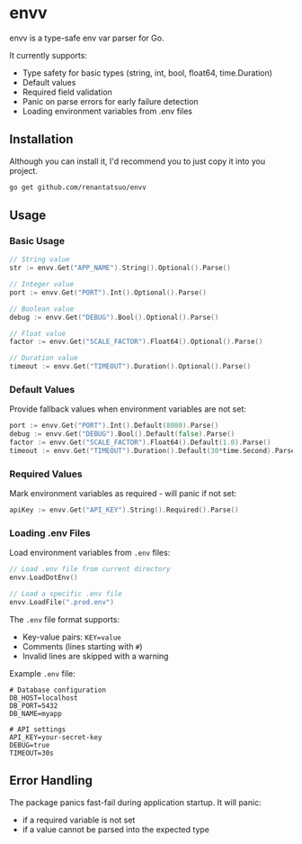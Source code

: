 # envv

envv is a type-safe env var parser for Go.

It currently supports:

- Type safety for basic types (string, int, bool, float64, time.Duration)
- Default values
- Required field validation
- Panic on parse errors for early failure detection
- Loading environment variables from .env files

## Installation

Although you can install it, I'd recommend you to just copy it into you project.

```bash
go get github.com/renantatsuo/envv
```

## Usage

### Basic Usage

```go
// String value
str := envv.Get("APP_NAME").String().Optional().Parse()

// Integer value
port := envv.Get("PORT").Int().Optional().Parse()

// Boolean value
debug := envv.Get("DEBUG").Bool().Optional().Parse()

// Float value
factor := envv.Get("SCALE_FACTOR").Float64().Optional().Parse()

// Duration value
timeout := envv.Get("TIMEOUT").Duration().Optional().Parse()
```

### Default Values

Provide fallback values when environment variables are not set:

```go
port := envv.Get("PORT").Int().Default(8080).Parse()
debug := envv.Get("DEBUG").Bool().Default(false).Parse()
factor := envv.Get("SCALE_FACTOR").Float64().Default(1.0).Parse()
timeout := envv.Get("TIMEOUT").Duration().Default(30*time.Second).Parse()
```

### Required Values

Mark environment variables as required - will panic if not set:

```go
apiKey := envv.Get("API_KEY").String().Required().Parse()
```

### Loading .env Files

Load environment variables from `.env` files:

```go
// Load .env file from current directory
envv.LoadDotEnv()

// Load a specific .env file
envv.LoadFile(".prod.env")
```

The `.env` file format supports:

- Key-value pairs: `KEY=value`
- Comments (lines starting with `#`)
- Invalid lines are skipped with a warning

Example `.env` file:

```
# Database configuration
DB_HOST=localhost
DB_PORT=5432
DB_NAME=myapp

# API settings
API_KEY=your-secret-key
DEBUG=true
TIMEOUT=30s
```

## Error Handling

The package panics fast-fail during application startup. It will panic:

- if a required variable is not set
- if a value cannot be parsed into the expected type
